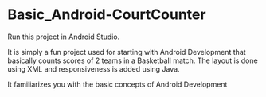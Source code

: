 # Basic_Android-CourtCounter

Run this project in Android Studio.

It is simply a fun project used for starting with Android Development that basically counts scores of 2 teams in a Basketball match.
The layout is done using XML and responsiveness is added using Java.

It familiarizes you with the basic concepts of Android Development
